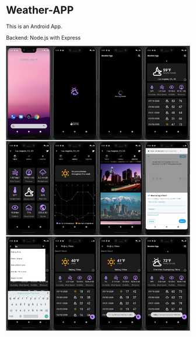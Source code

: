 # Weather-APP
This is an Android App.

Backend: Node.js with Express

<img src="descriptive_image/home.JPG" width="25%" height="25%"><img src="descriptive_image/splash.JPG" width="25%" height="25%"><img src="descriptive_image/fetching.JPG" width="25%" height="25%"><img src="descriptive_image/main.JPG" width="25%" height="25%">
<img src="descriptive_image/detail.JPG" width="25%" height="25%"><img src="descriptive_image/weekly.JPG" width="25%" height="25%"><img src="descriptive_image/photo.JPG" width="25%" height="25%"><img src="descriptive_image/twitter.JPG" width="25%" height="25%">
<img src="descriptive_image/search.JPG" width="25%" height="25%"><img src="descriptive_image/result1.JPG" width="25%" height="25%"><img src="descriptive_image/result.JPG" width="25%" height="25%"><img src="descriptive_image/tabs.JPG" width="25%" height="25%">
